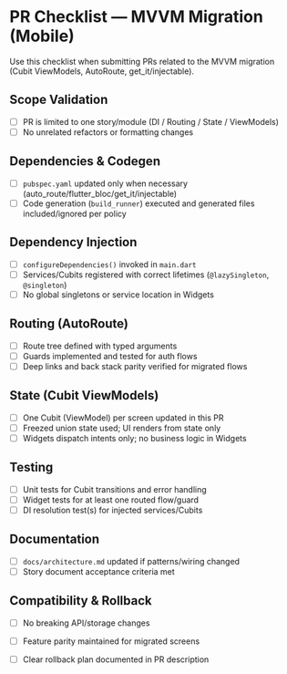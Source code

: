 # PR Checklist — MVVM Migration (Mobile)

Use this checklist when submitting PRs related to the MVVM migration (Cubit ViewModels, AutoRoute, get_it/injectable).

## Scope Validation
- [ ] PR is limited to one story/module (DI / Routing / State / ViewModels)
- [ ] No unrelated refactors or formatting changes

## Dependencies & Codegen
- [ ] `pubspec.yaml` updated only when necessary (auto_route/flutter_bloc/get_it/injectable)
- [ ] Code generation (`build_runner`) executed and generated files included/ignored per policy

## Dependency Injection
- [ ] `configureDependencies()` invoked in `main.dart`
- [ ] Services/Cubits registered with correct lifetimes (`@lazySingleton`, `@singleton`)
- [ ] No global singletons or service location in Widgets

## Routing (AutoRoute)
- [ ] Route tree defined with typed arguments
- [ ] Guards implemented and tested for auth flows
- [ ] Deep links and back stack parity verified for migrated flows

## State (Cubit ViewModels)
- [ ] One Cubit (ViewModel) per screen updated in this PR
- [ ] Freezed union state used; UI renders from state only
- [ ] Widgets dispatch intents only; no business logic in Widgets

## Testing
- [ ] Unit tests for Cubit transitions and error handling
- [ ] Widget tests for at least one routed flow/guard
- [ ] DI resolution test(s) for injected services/Cubits

## Documentation
- [ ] `docs/architecture.md` updated if patterns/wiring changed
- [ ] Story document acceptance criteria met

## Compatibility & Rollback
- [ ] No breaking API/storage changes
- [ ] Feature parity maintained for migrated screens
- [ ] Clear rollback plan documented in PR description


